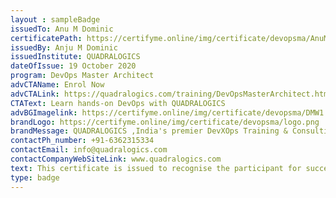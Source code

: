 ```yaml
--- 
layout : sampleBadge 
issuedTo: Anu M Dominic
certificatePath: https://certifyme.online/img/certificate/devopsma/AnuMDominicBadge.jpg
issuedBy: Anju M Dominic
issuedInstitute: QUADRALOGICS
dateOfIssue: 19 October 2020
program: DevOps Master Architect
advCTAName: Enrol Now
advCTALink: https://quadralogics.com/training/DevOpsMasterArchitect.html
CTAText: Learn hands-on DevOps with QUADRALOGICS
advBGImagelink: https://certifyme.online/img/certificate/devopsma/DMW1.png
brandLogo: https://certifyme.online/img/certificate/devopsma/logo.png
brandMessage: QUADRALOGICS ,India's premier DevXOps Training & Consulting Firm. We enable you with the technical know how to adopt DevOps in it's true essence that too in a hands-on way. 
contactPh_number: +91-6362315334
contactEmail: info@quadralogics.com
contactCompanyWebSiteLink: www.quadralogics.com
text: This certificate is issued to recognise the participant for successfully completing all the requirements for the DevOps Master Architect Workshop, a comprehensive programme spanning 72 hrs/ 3 months. 
type: badge 
--- 
```

